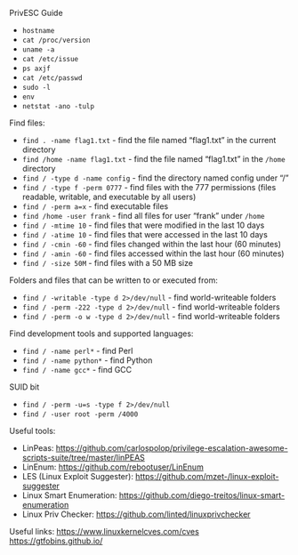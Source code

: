 PrivESC Guide

- `hostname`
- `cat /proc/version`
- `uname -a`
- `cat /etc/issue`
- `ps axjf`
- `cat /etc/passwd`
- `sudo -l`
- `env`
- `netstat -ano -tulp`

Find files:
- `find . -name flag1.txt` - find the file named “flag1.txt” in the current directory
- `find /home -name flag1.txt` - find the file named “flag1.txt” in the `/home` directory
- `find / -type d -name config` - find the directory named config under “/”
- `find / -type f -perm 0777` - find files with the 777 permissions (files readable, writable, and executable by all users)
- `find / -perm a=x` - find executable files
- `find /home -user frank` - find all files for user “frank” under `/home`
- `find / -mtime 10` - find files that were modified in the last 10 days
- `find / -atime 10` - find files that were accessed in the last 10 days
- `find / -cmin -60` - find files changed within the last hour (60 minutes)
- `find / -amin -60` - find files accessed within the last hour (60 minutes)
- `find / -size 50M` - find files with a 50 MB size

Folders and files that can be written to or executed from:
- `find / -writable -type d 2>/dev/null` - find world-writeable folders
- `find / -perm -222 -type d 2>/dev/null` - find world-writeable folders
- `find / -perm -o w -type d 2>/dev/null` - find world-writeable folders

Find development tools and supported languages:
- `find / -name perl*` - find Perl
- `find / -name python*` - find Python
- `find / -name gcc*` - find GCC

SUID bit
- `find / -perm -u=s -type f 2>/dev/null`
- `find / -user root -perm /4000`
  

Useful tools:
- LinPeas: https://github.com/carlospolop/privilege-escalation-awesome-scripts-suite/tree/master/linPEAS
- LinEnum: https://github.com/rebootuser/LinEnum
- LES (Linux Exploit Suggester): https://github.com/mzet-/linux-exploit-suggester
- Linux Smart Enumeration: https://github.com/diego-treitos/linux-smart-enumeration
- Linux Priv Checker: https://github.com/linted/linuxprivchecker

Useful links:
https://www.linuxkernelcves.com/cves
https://gtfobins.github.io/
